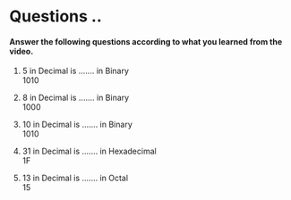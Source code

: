 # Questions ..

#### Answer the following questions according to what you learned from the video.

1. 5 in Decimal is ....... in Binary  
   1010

2. 8 in Decimal is ....... in Binary  
   1000

3. 10 in Decimal is ....... in Binary  
   1010

4. 31 in Decimal is ....... in Hexadecimal  
   1F

5. 13 in Decimal is ....... in Octal  
   15
